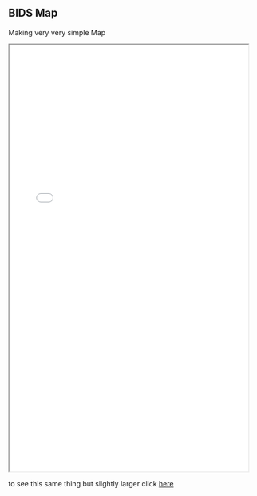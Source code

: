 ## BIDS Map 
Making very very simple Map 

<iframe src="bids.html" height="855" width="95%"></iframe>

to see this same thing but slightly larger click [here](bids.html)

